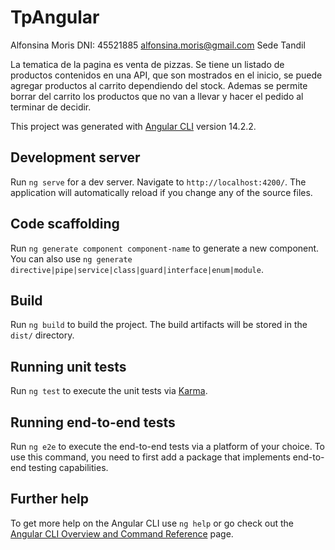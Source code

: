 # TpAngular

Alfonsina Moris
DNI: 45521885
alfonsina.moris@gmail.com
Sede Tandil

La tematica de la pagina es venta de pizzas. Se tiene un listado de productos contenidos en una API, que son mostrados en el inicio, se puede agregar productos al carrito dependiendo del stock. Ademas se permite borrar del carrito los productos que no van a llevar y hacer el pedido al terminar de decidir.

This project was generated with [Angular CLI](https://github.com/angular/angular-cli) version 14.2.2.

## Development server

Run `ng serve` for a dev server. Navigate to `http://localhost:4200/`. The application will automatically reload if you change any of the source files.

## Code scaffolding

Run `ng generate component component-name` to generate a new component. You can also use `ng generate directive|pipe|service|class|guard|interface|enum|module`.

## Build

Run `ng build` to build the project. The build artifacts will be stored in the `dist/` directory.

## Running unit tests

Run `ng test` to execute the unit tests via [Karma](https://karma-runner.github.io).

## Running end-to-end tests

Run `ng e2e` to execute the end-to-end tests via a platform of your choice. To use this command, you need to first add a package that implements end-to-end testing capabilities.

## Further help

To get more help on the Angular CLI use `ng help` or go check out the [Angular CLI Overview and Command Reference](https://angular.io/cli) page.
